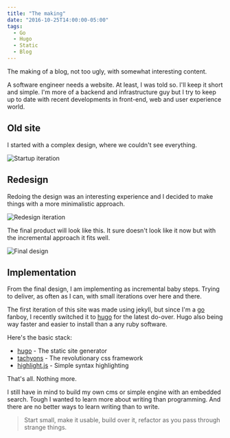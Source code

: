 ```yaml
---
title: "The making"
date: "2016-10-25T14:00:00-05:00"
tags:
  - Go
  - Hugo
  - Static
  - Blog
---
```


The making of a blog, not too ugly, with somewhat interesting content.

A software engineer needs a website. At least, I was told so. 
I'll keep it short and simple. I'm more of a backend and infrastructure guy but I try
to keep up to date with recent developments in front-end, web and user experience world.

## Old site

I started with a complex design, where we couldn't see everything.

<div class="tc">
  <img alt="Startup iteration" src="/images/chronicles/the-making/v0.png">
</div>

## Redesign

Redoing the design was an interesting experience and I decided to make things with a 
more minimalistic approach.

<div class="tc">
  <img alt="Redesign iteration" src="/images/chronicles/the-making/v1.png">
</div>

The final product will look like this. It sure doesn't look like it now but with the 
incremental approach it fits well.

<div class="tc">
  <img alt="Final design" src="/images/chronicles/the-making/v2.png">
</div>

## Implementation

From the final design, I am implementing as incremental baby steps.
Trying to deliver, as often as I can, with small iterations over here and there.

The first iteration of this site was made using jekyll, but since I'm a
[go](https://golang.org) fanboy, I recently switched it to [hugo](https://gohugo.io)
for the latest do-over. Hugo also being way faster and easier to install than a any ruby
software.

Here's the basic stack:

- [hugo](https://gohugo.io) - The static site generator
- [tachyons](http://tachyons.io/) - The revolutionary css framework
- [highlight.js](https://highlightjs.org) - Simple syntax highlighting

That's all. Nothing more.

I still have in mind to build my own cms or simple engine with an embedded search.
Tough I wanted to learn more about writing than programming. And there are no better
ways to learn writing than to write.

<div class="pa4">
  <blockquote class="athelas ml0 mt0 pl4 bl bw2 b--blue">
    <p class="f5 f4-m f3-l lh-copy measure mt0">  
      Start small, make it usable, build over it, refactor as you pass through strange things.
    </p>
  </blockquote>
</div>